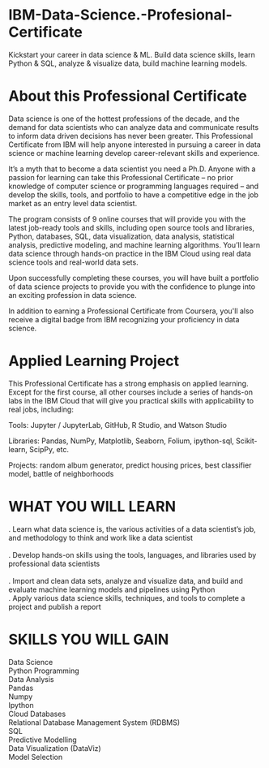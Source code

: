 # IBM-Data-Science.-Profesional-Certificate
Kickstart your career in data science &amp; ML. Build data science skills, learn Python &amp; SQL, analyze &amp; visualize data, build machine learning models.

# About this Professional Certificate
Data science is one of the hottest professions of the decade, and the demand for data scientists who can analyze data and communicate results to inform data driven decisions has never been greater. This Professional Certificate from IBM will help anyone interested in pursuing a career in data science or machine learning develop career-relevant skills and experience. 

It’s a myth that to become a data scientist you need a Ph.D. Anyone with a passion for learning can take this Professional Certificate – no prior knowledge of computer science or programming languages required – and develop the skills, tools, and portfolio to have a competitive edge in the job market as an entry level data scientist.

The program consists of 9 online courses that will provide you with the latest job-ready tools and skills, including open source tools and libraries, Python, databases, SQL, data visualization, data analysis, statistical analysis, predictive modeling, and machine learning algorithms. You’ll learn data science through hands-on practice in the IBM Cloud using real data science tools and real-world data sets.

Upon successfully completing these courses, you will have built a portfolio of data science projects to provide you with the confidence to plunge into an exciting profession in data science.

In addition to earning a Professional Certificate from Coursera, you'll also receive a digital badge from IBM recognizing your proficiency in data science. 

# Applied Learning Project
This Professional Certificate has a strong emphasis on applied learning. Except for the first course, all other courses include a series of hands-on labs in the IBM Cloud that will give you practical skills with applicability to real jobs, including: 

Tools: Jupyter / JupyterLab, GitHub, R Studio, and Watson Studio 

Libraries: Pandas, NumPy, Matplotlib, Seaborn, Folium, ipython-sql, Scikit-learn, ScipPy, etc. 

Projects: random album generator, predict housing prices, best classifier model, battle of neighborhoods 

# WHAT YOU WILL LEARN
. Learn what data science is, the various activities of a data scientist’s job, and methodology to think and work like a data scientist<br>  
. Develop hands-on skills using the tools, languages, and libraries used by professional data scientists<br>  
. Import and clean data sets, analyze and visualize data, and build and evaluate machine learning models and pipelines using Python<br> 
. Apply various data science skills, techniques, and tools to complete a project and publish a report<br>  

# SKILLS YOU WILL GAIN
Data Science<br>
Python Programming<br>
Data Analysis<br>
Pandas<br>
Numpy<br>
Ipython<br>
Cloud Databases<br>
Relational Database Management System (RDBMS)<br>
SQL<br>
Predictive Modelling<br>
Data Visualization (DataViz)<br>
Model Selection<br>
